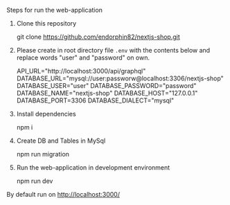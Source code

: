 Steps for run the web-application



1. Clone this repository


    git clone https://github.com/endorphin82/nextjs-shop.git
   
   
2. Please create in root directory file `.env` with the contents below and replace words "user" and "password" on own.


    API_URL="http://localhost:3000/api/graphql"
    DATABASE_URL="mysql://user:passworw@localhost:3306/nextjs-shop"
    DATABASE_USER="user"
    DATABASE_PASSWORD="password"
    DATABASE_NAME="nextjs-shop"
    DATABASE_HOST="127.0.0.1"
    DATABASE_PORT=3306
    DATABASE_DIALECT="mysql"

   
3. Install dependencies
    
    
    npm i

4. Create DB and Tables in MySql


    npm run migration

5. Run the web-application in development environment


    npm run dev

By default run on [http://localhost:3000/](#http://localhost:3000/) 